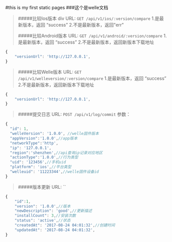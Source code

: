 #this is my first static pages
###这个是welle文档
>#####比较Ios版本
div URL: `GET /api/v1/ios/:version/compare`
1.是最新版本，返回 “success”
2.不是最新版本，返回"err"
>
>#####比较Android版本
URL: `GET /api/v1/android/:version/compare`
1.是最新版本，返回 “success”
2.不是最新版本，返回新版本下载地址
```javascript
{
	"versionUrl": 'http://127.0.0.1',
}
```
>
>#####比较Welle版本
URL: `GET /api/v1/welleversion/:version/compare`
1.是最新版本，返回 “success”
2.不是最新版本，返回新版本下载地址
```javascript
{
	"versionUrl": 'http://127.0.0.1',
}
```
>
>#####提交日志
URL: `POST /api/v1/log/commit`
参数：
```javascript
{
  "id": 1,
  "welleVersion": '1.0.0', //welle固件版本
  "appVersion":'1.0.0',//app版本
  "networkType":'http',
  "ip": '127.0.0.1',
  "region":'shenzhen',//api查询ip记录对应地区
  "actionType":'1.0.0',//行为类型
  "uid": '123456',//手机uid
  "platform": 'ios',//平台类型
  "welleuid": '11223344',//welle固件设备id
}
```
>
>#####版本更新
URL: ``
```javascript
{
	"id":1,
	"version": '1.0.0',//版本
	"newDescription": 'good',//更新描述
	"installCount": 3,//安装次数
	"status": 'active',//状态
	"createdAt": '2017-08-24 04:01:32',//创建时间
	"updatedAt": '2017-08-24 04:01:32',
}
```
